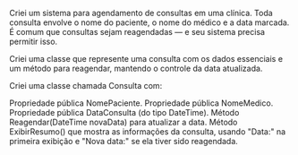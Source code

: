 Criei um sistema para agendamento de consultas em uma clínica. Toda consulta envolve o nome do paciente, o nome do médico e a data marcada. É comum que consultas sejam reagendadas — e seu sistema precisa permitir isso.

Criei uma classe que represente uma consulta com os dados essenciais e um método para reagendar, mantendo o controle da data atualizada.

Criei uma classe chamada Consulta com:

Propriedade pública NomePaciente.
Propriedade pública NomeMedico.
Propriedade pública DataConsulta (do tipo DateTime).
Método Reagendar(DateTime novaData) para atualizar a data.
Método ExibirResumo() que mostra as informações da consulta, usando "Data:" na primeira exibição e "Nova data:" se ela tiver sido reagendada.
